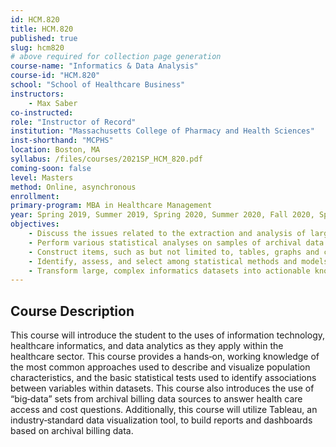 ```yaml
---
id: HCM.820
title: HCM.820
published: true
slug: hcm820
# above required for collection page generation
course-name: "Informatics & Data Analysis"
course-id: "HCM.820"
school: "School of Healthcare Business"
instructors: 
    - Max Saber
co-instructed: 
role: "Instructor of Record"
institution: "Massachusetts College of Pharmacy and Health Sciences"
inst-shorthand: "MCPHS"
location: Boston, MA
syllabus: /files/courses/2021SP_HCM_820.pdf
coming-soon: false
level: Masters
method: Online, asynchronous
enrollment: 
primary-program: MBA in Healthcare Management
year: Spring 2019, Summer 2019, Spring 2020, Summer 2020, Fall 2020, Spring 2021 (three sections), Spring 2022 (faculty reference)
objectives: 
    - Discuss the issues related to the extraction and analysis of large archival data sets for patients,
    - Perform various statistical analyses on samples of archival data and write interpretative documents that describes the findings of the analysis,
    - Construct items, such as but not limited to, tables, graphs and charts, diagrams, reports, and dashboards using Microsoft Excel, SPSS, STATA, and Tableau,
    - Identify, assess, and select among statistical methods and models for solving real‐world problems weighing their advantages and disadvantages, and
    - Transform large, complex informatics datasets into actionable knowledge through the use of data visualization techniques.
---
```


## Course Description

This course will introduce the student to the uses of information technology, healthcare informatics, and data analytics as they apply within the healthcare sector. This course provides a hands‐on, working knowledge of the most common approaches used to describe and visualize population characteristics, and the basic statistical tests used to identify associations between variables within datasets. This course also introduces the use of “big‐data” sets from archival billing data sources to answer health care access and cost questions. Additionally, this course will utilize Tableau, an industry‐standard data visualization tool, to build reports and dashboards based on archival billing data.
